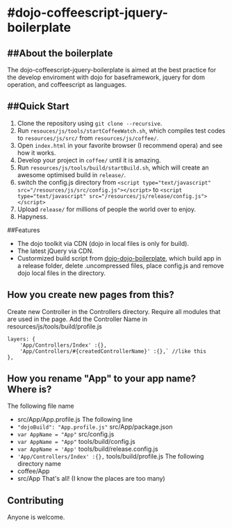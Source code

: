 #dojo-coffeescript-jquery-boilerplate
====================================================

##About the boilerplate
---------------------
The dojo-coffeescript-jquery-boilerplate is aimed at the best practice for the develop enviroment 
with dojo for baseframework, jquery for dom operation, and coffeescript as languages.

##Quick Start
---------------------

1. Clone the repository using `git clone --recursive`.
2. Run `resouces/js/tools/startCoffeeWatch.sh`, which compiles test codes to `resources/js/src/` from `resources/js/coffee/`.
3. Open `index.html` in your favorite browser (I recommend opera) and see how it works. 
4. Develop your project in `coffee/` until it is amazing.
5. Run `resources/js/tools/build/startBuild.sh`, which will create an awesome optimised build in `release/`.
6. switch the config.js directory from `<script type="text/javascript" src="/resources/js/src/config.js"></script>` to `<script type="text/javascript" src="/resources/js/release/config.js"></script>`
7. Upload `release/` for millions of people the world over to enjoy.
8. Hapyness.

##Features
* The dojo toolkit via CDN (dojo in local files is only for build).
* The latest jQuery via CDN.
* Custormized build script from [dojo-dojo-boilerplate](https://github.com/csnover/dojo-boilerplate), which build app in a release folder, delete .uncompressed files, place config.js and remove dojo local files in the directory.

## How you create new pages from this?
Create new Controller in the Controllers directory.
Require all modules that are used in the page. 
Add the Controller Name in resources/js/tools/build/profile.js 
```
layers: {
	'App/Controllers/Index' :{},
	'App/Controllers/#{createdControllerName}' :{},` //like this
},
```

## How you rename "App" to your app name? Where is?
The following file name
* src/App/App.profile.js
The following line
* `"dojoBuild": "App.profile.js"` src/App/package.json 
* `var AppName = "App"` src/config.js
* `var AppName = "App"` tools/build/config.js
* `var AppName = 'App'` tools/build/release.config.js
* `'App/Controllers/Index' :{},` tools/build/profile.js
The following directory name
* coffee/App 
* src/App
That's all! (I know the places are too many)

## Contributing
Anyone is welcome. 











